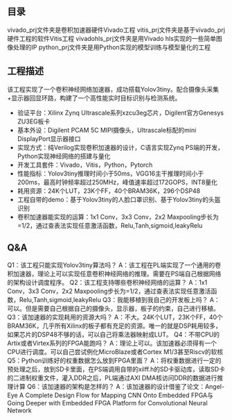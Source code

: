 ## 目录
vivado_prj文件夹是卷积加速器硬件Vivado工程
vitis_prj文件夹是基于vivado_prj硬件工程的软件Vitis工程
vivadohls_prj文件夹是用Vivado hls实现的一些简单图像处理的IP
python_prj文件夹是用Python实现的模型训练与模型量化的工程


## 工程描述
该工程实现了一个卷积神经网络加速器，成功搭载Yolov3tiny。配合摄像头采集+显示器回显环路，构建了一个高性能实时目标识别与检测系统。
- 验证平台：Xilinx Zynq Ultrascale系列xzcu3eg芯片，Digilent官方Genesys ZU3EG板卡
- 基本外设：Digilent PCAM 5C MIPI摄像头，Ultrascale标配的mini DisplayPort显示器接口
- 实现方式：纯Verilog实现卷积加速器的设计，C语言实现Zynq PS端的开发，Python实现神经网络的搭建与量化
- 开发工具套件：Vivado，Vitis，Python，Pytorch
- 性能指标：Yolov3tiny推理时间小于50ms，VGG16主干推理时间小于200ms，最高时钟频率超过250MHz，峰值速率超过172GOPS，INT8量化
- 耗用资源：24K个LUT，23K个FF，40个BRAM36K，296个DSP48
- 工程自带的demo：基于Yolov3tiny的人脸口罩识别、基于Yolov3tiny的头盔识别
- 卷积加速器能实现的运算：1x1 Conv，3x3 Conv，2x2 Maxpooling步长为=1/2，通过查表法实现任意激活函数，Relu,Tanh,sigmoid,leakyRelu

## Q&A
Q1：该工程只能实现Yolov3tiny算法吗？
	A：该工程在PL端实现了一个通用的卷积加速器，理论上可以实现任意卷积神经网络的推理。需要在PS端自己根据网络的架构设计调度程序。
Q2：该工程支持哪些卷积神经网络的运算？
	A：1x1 Conv，3x3 Conv，2x2 Maxpooling步长为=1/2，通过查表法实现任意激活函数，Relu,Tanh,sigmoid,leakyRelu
Q3：我能移植到我自己的开发板上吗？
	A：可以。但是需要自己根据自己的摄像头，显示器，板子的约束，自己进行移植。
Q3：该加速器的实现耗用的资源大吗？
	A：不大。24K个LUT，23K个FF，40个BRAM36K，几乎所有Xilinx的板子都有充足的资源。唯一的就是DSP耗用较多，如果芯片的DSP48不够的话，可以自己将乘法器映射成LUT。
Q4：不带CPU的Artix或者Virtex系列的FPGA能跑吗？
	A：理论上可以。该加速器必须得有一个CPU进行调度。可以自己尝试例化MicroBlaze或者Cortex M1/3甚至Riscv的软核
Q5：Python训练好的权重数据怎么放到FPGA里面？
	A：将权重数据进行一定的预处理之后，放到SD卡里面，在PS端调用自带的xilff.h的SD卡驱动库，读取SD卡的二进制权重文件，灌入DDR之后，PL端通过AXI DMA核访问DDR的数据进行推理计算
Q6：该加速器的架构是怎样的？
	A：该加速器的设计借鉴了论文：Angel-Eye A Complete Design Flow for Mapping CNN Onto Embedded FPGA与Going Deeper with Embedded FPGA Platform for Convolutional Neural Network
